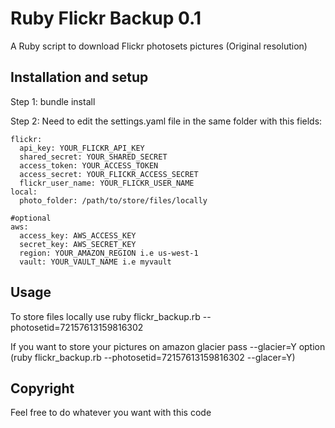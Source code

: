 # Ruby Flickr Backup 0.1

A Ruby script to download Flickr photosets pictures (Original resolution)

## Installation and setup

Step 1: bundle install

Step 2: Need to edit the settings.yaml file in the same folder with this fields:

```
flickr:
  api_key: YOUR_FLICKR_API_KEY
  shared_secret: YOUR_SHARED_SECRET
  access_token: YOUR_ACCESS_TOKEN
  access_secret: YOUR_FLICKR_ACCESS_SECRET
  flickr_user_name: YOUR_FLICKR_USER_NAME
local:
  photo_folder: /path/to/store/files/locally

#optional
aws:
  access_key: AWS_ACCESS_KEY
  secret_key: AWS_SECRET_KEY
  region: YOUR_AMAZON_REGION i.e us-west-1
  vault: YOUR_VAULT_NAME i.e myvault
```

## Usage
To store files locally use
ruby flickr_backup.rb --photosetid=72157613159816302

If you want to store your pictures on amazon glacier pass --glacier=Y option (ruby flickr_backup.rb --photosetid=72157613159816302 --glacer=Y)

## Copyright

Feel free to do whatever you want with this code
